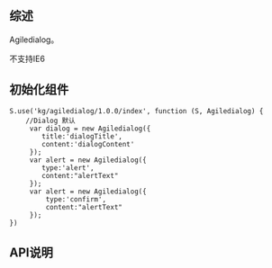## 综述

Agiledialog。

不支持IE6

## 初始化组件
		
    S.use('kg/agiledialog/1.0.0/index', function (S, Agiledialog) {
        //Dialog 默认
         var dialog = new Agiledialog({
            title:'dialogTitle',
            content:'dialogContent'
         });
         var alert = new Agiledialog({
            type:'alert',
            content:"alertText"
         });
         var alert = new Agiledialog({
             type:'confirm',
             content:"alertText"
         });
    })

## API说明

